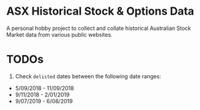 # ASX Historical Stock & Options Data

A personal hobby project to collect and collate historical Australian Stock Market data from various public websites.

# TODOs

1. Check `delisted` dates between the following date ranges:

+ 5/09/2018 - 11/09/2018
+ 9/11/2018 - 2/01/2019
+ 9/07/2019 - 6/08/2019

